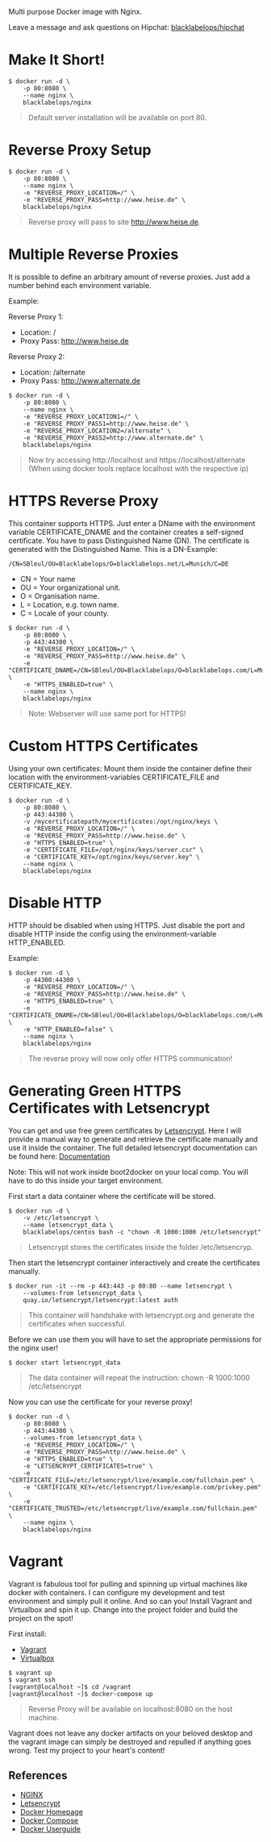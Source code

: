 Multi purpose Docker image with Nginx.

Leave a message and ask questions on Hipchat: [blacklabelops/hipchat](https://www.hipchat.com/geogBFvEM)

# Make It Short!

~~~~
$ docker run -d \
    -p 80:8080 \
    --name nginx \
    blacklabelops/nginx
~~~~

> Default server installation will be available on port 80.

# Reverse Proxy Setup

~~~~
$ docker run -d \
    -p 80:8080 \
    --name nginx \
    -e "REVERSE_PROXY_LOCATION=/" \
    -e "REVERSE_PROXY_PASS=http://www.heise.de" \
    blacklabelops/nginx
~~~~

> Reverse proxy will pass to site http://www.heise.de.

# Multiple Reverse Proxies

It is possible to define an arbitrary amount of reverse proxies. Just add a number behind each environment variable.

Example:

Reverse Proxy 1:

* Location: /
* Proxy Pass: http://www.heise.de

Reverse Proxy 2:

* Location: /alternate
* Proxy Pass: http://www.alternate.de

~~~~
$ docker run -d \
    -p 80:8080 \
    --name nginx \
    -e "REVERSE_PROXY_LOCATION1=/" \
    -e "REVERSE_PROXY_PASS1=http://www.heise.de" \
    -e "REVERSE_PROXY_LOCATION2=/alternate" \
    -e "REVERSE_PROXY_PASS2=http://www.alternate.de" \
    blacklabelops/nginx
~~~~

> Now try accessing http://localhost and https://localhost/alternate (When using docker tools replace localhost with the respective ip)

# HTTPS Reverse Proxy

This container supports HTTPS. Just enter a DName with the environment variable CERTIFICATE_DNAME and the container creates a self-signed certificate. You have to pass Distinguished Name (DN). The certificate is generated with the Distinguished Name. This is a DN-Example:

~~~~
/CN=SBleul/OU=Blacklabelops/O=blacklabelops.net/L=Munich/C=DE
~~~~

  * CN = Your name
  * OU = Your organizational unit.
  * O = Organisation name.
  * L = Location, e.g. town name.
  * C = Locale of your county.

~~~~
$ docker run -d \
    -p 80:8080 \
    -p 443:44300 \
    -e "REVERSE_PROXY_LOCATION=/" \
    -e "REVERSE_PROXY_PASS=http://www.heise.de" \
    -e "CERTIFICATE_DNAME=/CN=SBleul/OU=Blacklabelops/O=blacklabelops.com/L=Munich/C=DE" \
    -e "HTTPS_ENABLED=true" \
    --name nginx \
    blacklabelops/nginx
~~~~

> Note: Webserver will use same port for HTTPS!

# Custom HTTPS Certificates

Using your own certificates: Mount them inside the
container define their location with the environment-variables CERTIFICATE_FILE and CERTIFICATE_KEY.

~~~~
$ docker run -d \
    -p 80:8080 \
    -p 443:44300 \
    -v /mycertificatepath/mycertificates:/opt/nginx/keys \
    -e "REVERSE_PROXY_LOCATION=/" \
    -e "REVERSE_PROXY_PASS=http://www.heise.de" \
    -e "HTTPS_ENABLED=true" \
    -e "CERTIFICATE_FILE=/opt/nginx/keys/server.csr" \
    -e "CERTIFICATE_KEY=/opt/nginx/keys/server.key" \
    --name nginx \
    blacklabelops/nginx
~~~~

# Disable HTTP

HTTP should be disabled when using HTTPS. Just disable the port and disable HTTP inside the config using the environment-variable HTTP_ENABLED.

Example:

~~~~
$ docker run -d \
    -p 44300:44300 \
    -e "REVERSE_PROXY_LOCATION=/" \
    -e "REVERSE_PROXY_PASS=http://www.heise.de" \
    -e "HTTPS_ENABLED=true" \
    -e "CERTIFICATE_DNAME=/CN=SBleul/OU=Blacklabelops/O=blacklabelops.com/L=Munich/C=DE" \
    -e "HTTP_ENABLED=false" \
    --name nginx \
    blacklabelops/nginx
~~~~

> The reverse proxy will now only offer HTTPS communication!

# Generating Green HTTPS Certificates with Letsencrypt

You can get and use free green certificates by [Letsencrypt](https://letsencrypt.org/). Here I will provide a manual way to generate and retrieve the certificate manually and use it inside the container. The full detailed letsencrypt documentation can be found here: [Documentation](https://community.letsencrypt.org/c/docs/)

Note: This will not work inside boot2docker on your local comp. You will have to do this inside your target environment.

First start a data container where the certificate will be stored.

~~~~
$ docker run -d \
    -v /etc/letsencrypt \
    --name letsencrypt_data \
    blacklabelops/centos bash -c "chown -R 1000:1000 /etc/letsencrypt"
~~~~

> Letsencrypt stores the certificates inside the folder /etc/letsencryp.

Then start the letsencrypt container interactively and create the certificates manually.

~~~~
$ docker run -it --rm -p 443:443 -p 80:80 --name letsencrypt \
    --volumes-from letsencrypt_data \
    quay.io/letsencrypt/letsencrypt:latest auth
~~~~

> This container will handshake with letsencrypt.org and generate the certificates when successful.

Before we can use them you will have to set the appropriate permissions for the nginx user!

~~~~
$ docker start letsencrypt_data
~~~~

> The data container will repeat the instruction: chown -R 1000:1000 /etc/letsencrypt

Now you can use the certificate for your reverse proxy!

~~~~
$ docker run -d \
    -p 80:8080 \
    -p 443:44300 \
    --volumes-from letsencrypt_data \
    -e "REVERSE_PROXY_LOCATION=/" \
    -e "REVERSE_PROXY_PASS=http://www.heise.de" \
    -e "HTTPS_ENABLED=true" \
    -e "LETSENCRYPT_CERTIFICATES=true" \
    -e "CERTIFICATE_FILE=/etc/letsencrypt/live/example.com/fullchain.pem" \
    -e "CERTIFICATE_KEY=/etc/letsencrypt/live/example.com/privkey.pem" \
    -e "CERTIFICATE_TRUSTED=/etc/letsencrypt/live/example.com/fullchain.pem" \
    --name nginx \
    blacklabelops/nginx
~~~~


# Vagrant

Vagrant is fabulous tool for pulling and spinning up virtual machines like docker with containers. I can configure my development and test environment and simply pull it online. And so can you! Install Vagrant and Virtualbox and spin it up. Change into the project folder and build the project on the spot!

First install:

* [Vagrant](https://www.vagrantup.com/)
* [Virtualbox](https://www.virtualbox.org/)

~~~~
$ vagrant up
$ vagrant ssh
[vagrant@localhost ~]$ cd /vagrant
[vagrant@localhost ~]$ docker-compose up
~~~~

> Reverse Proxy will be available on localhost:8080 on the host machine.

Vagrant does not leave any docker artifacts on your beloved desktop and the vagrant image can simply be destroyed and repulled if anything goes wrong. Test my project to your heart's content!

## References

* [NGINX](http://nginx.org/)
* [Letsencrypt](https://letsencrypt.org/)
* [Docker Homepage](https://www.docker.com/)
* [Docker Compose](https://docs.docker.com/compose/)
* [Docker Userguide](https://docs.docker.com/userguide/)
